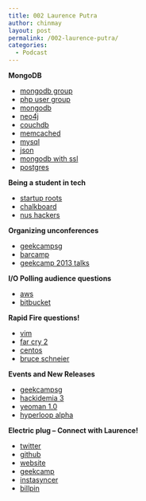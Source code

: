```yaml
---
title: 002 Laurence Putra
author: chinmay
layout: post
permalink: /002-laurence-putra/
categories:
  - Podcast
---
```

**MongoDB**

*   [mongodb group][1]
*   [php user group][2]
*   [mongodb][3]
*   [neo4j][4]
*   [couchdb][5]
*   [memcached][6]
*   [mysql][7]
*   [json][8]
*   [mongodb with ssl][9]
*   [postgres][10]

**Being a student in tech**

*   [startup roots][11]
*   [chalkboard][12]
*   [nus hackers][13]

**Organizing unconferences**

*   [geekcampsg][14]
*   [barcamp][15]
*   [geekcamp 2013 talks][16]

**I/O Polling audience questions**

*   [aws][17]
*   [bitbucket][18]

**Rapid Fire questions!**

*   [vim][19]
*   [far cry 2][20]
*   [centos][21]
*   [bruce schneier][22]

**Events and New Releases**

*   [geekcampsg][14]
*   [hackidemia 3][23]
*   [yeoman 1.0][24]
*   [hyperloop alpha][25]

**Electric plug &#8211; Connect with Laurence!**

*   [twitter][26]
*   [github][27]
*   [website][28]
*   [geekcamp][14]
*   [instasyncer][29]
*   [billpin][30]

 [1]: https://www.facebook.com/groups/mongosg
 [2]: https://www.facebook.com/groups/sghypertextpreprocessors/
 [3]: http://www.mongodb.org/
 [4]: http://www.neo4j.org/
 [5]: http://couchdb.apache.org/
 [6]: http://memcached.org/
 [7]: http://www.mysql.com/
 [8]: http://en.wikipedia.org/wiki/JSON
 [9]: http://docs.mongodb.org/manual/tutorial/configure-ssl/
 [10]: http://www.postgresql.org/
 [11]: http://startuproots.org/
 [12]: http://blog.yourchalkboard.com/
 [13]: http://nushackers.org/
 [14]: http://geekcamp.sg/
 [15]: http://barcamp.org/w/page/402984/FrontPage
 [16]: http://geekcamp.sg/schedule/view_schedule/2013
 [17]: http://aws.amazon.com/
 [18]: https://bitbucket.org/
 [19]: http://www.vim.org/
 [20]: http://en.wikipedia.org/wiki/Far_Cry_2
 [21]: http://www.centos.org/
 [22]: http://www.schneier.com/
 [23]: http://hackidemia3.eventbrite.sg/
 [24]: http://yeoman.io/index.html
 [25]: http://www.spacex.com/sites/spacex/files/hyperloop_alpha-20130812.pdf
 [26]: https://twitter.com/laurenceputra
 [27]: https://github.com/laurenceputra
 [28]: http://geeksphere.net/
 [29]: http://instasyncer.geeksphere.net/
 [30]: http://billpin.com/‎